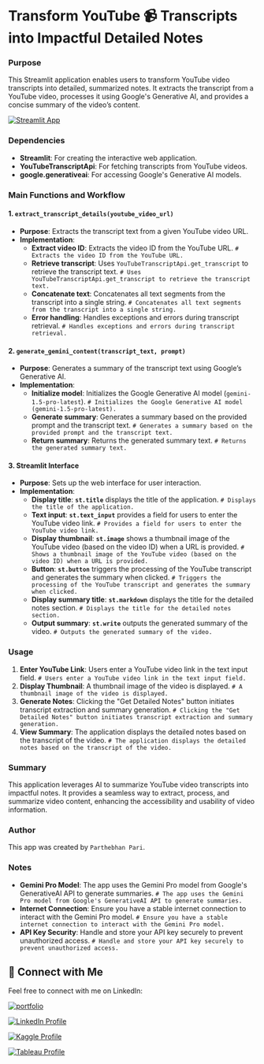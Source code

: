 # **Transform YouTube 📹 Transcripts into Impactful Detailed Notes**


### Purpose

This Streamlit application enables users to transform YouTube video transcripts into detailed, summarized notes. It extracts the transcript from a YouTube video, processes it using Google's Generative AI, and provides a concise summary of the video’s content.


[![Streamlit App](https://img.shields.io/badge/Streamlit_App_-Langchain_PDF_Reader-ff69b4.svg?style=for-the-badge&logo=Streamlit)](https://llmyoutubetranscriptstonotes-idrmcgcobzcx4gezvhaw64.streamlit.app/)

### Dependencies

- **Streamlit**: For creating the interactive web application.
- **YouTubeTranscriptApi**: For fetching transcripts from YouTube videos.
- **google.generativeai**: For accessing Google's Generative AI models.

### Main Functions and Workflow

#### 1. **`extract_transcript_details(youtube_video_url)`**
   - **Purpose**: Extracts the transcript text from a given YouTube video URL.
   - **Implementation**:
     - **Extract video ID**: Extracts the video ID from the YouTube URL. `# Extracts the video ID from the YouTube URL.`
     - **Retrieve transcript**: Uses `YouTubeTranscriptApi.get_transcript` to retrieve the transcript text. `# Uses YouTubeTranscriptApi.get_transcript to retrieve the transcript text.`
     - **Concatenate text**: Concatenates all text segments from the transcript into a single string. `# Concatenates all text segments from the transcript into a single string.`
     - **Error handling**: Handles exceptions and errors during transcript retrieval. `# Handles exceptions and errors during transcript retrieval.`

#### 2. **`generate_gemini_content(transcript_text, prompt)`**
   - **Purpose**: Generates a summary of the transcript text using Google’s Generative AI.
   - **Implementation**:
     - **Initialize model**: Initializes the Google Generative AI model (`gemini-1.5-pro-latest`). `# Initializes the Google Generative AI model (gemini-1.5-pro-latest).`
     - **Generate summary**: Generates a summary based on the provided prompt and the transcript text. `# Generates a summary based on the provided prompt and the transcript text.`
     - **Return summary**: Returns the generated summary text. `# Returns the generated summary text.`

#### 3. **Streamlit Interface**
   - **Purpose**: Sets up the web interface for user interaction.
   - **Implementation**:
     - **Display title**: **`st.title`** displays the title of the application. `# Displays the title of the application.`
     - **Text input**: **`st.text_input`** provides a field for users to enter the YouTube video link. `# Provides a field for users to enter the YouTube video link.`
     - **Display thumbnail**: **`st.image`** shows a thumbnail image of the YouTube video (based on the video ID) when a URL is provided. `# Shows a thumbnail image of the YouTube video (based on the video ID) when a URL is provided.`
     - **Button**: **`st.button`** triggers the processing of the YouTube transcript and generates the summary when clicked. `# Triggers the processing of the YouTube transcript and generates the summary when clicked.`
     - **Display summary title**: **`st.markdown`** displays the title for the detailed notes section. `# Displays the title for the detailed notes section.`
     - **Output summary**: **`st.write`** outputs the generated summary of the video. `# Outputs the generated summary of the video.`

### Usage

1. **Enter YouTube Link**: Users enter a YouTube video link in the text input field. `# Users enter a YouTube video link in the text input field.`
2. **Display Thumbnail**: A thumbnail image of the video is displayed. `# A thumbnail image of the video is displayed.`
3. **Generate Notes**: Clicking the "Get Detailed Notes" button initiates transcript extraction and summary generation. `# Clicking the "Get Detailed Notes" button initiates transcript extraction and summary generation.`
4. **View Summary**: The application displays the detailed notes based on the transcript of the video. `# The application displays the detailed notes based on the transcript of the video.`

### Summary

This application leverages AI to summarize YouTube video transcripts into impactful notes. It provides a seamless way to extract, process, and summarize video content, enhancing the accessibility and usability of video information.

### Author

This app was created by `Parthebhan Pari`.

### Notes

- **Gemini Pro Model**: The app uses the Gemini Pro model from Google's GenerativeAI API to generate summaries. `# The app uses the Gemini Pro model from Google's GenerativeAI API to generate summaries.`
- **Internet Connection**: Ensure you have a stable internet connection to interact with the Gemini Pro model. `# Ensure you have a stable internet connection to interact with the Gemini Pro model.`
- **API Key Security**: Handle and store your API key securely to prevent unauthorized access. `# Handle and store your API key securely to prevent unauthorized access.`



## 🔗 Connect with Me

Feel free to connect with me on LinkedIn:

[![portfolio](https://img.shields.io/badge/my_portfolio-000?style=for-the-badge&logo=ko-fi&logoColor=white)](https://parthebhan143.wixsite.com/datainsights)

[![LinkedIn Profile](https://img.shields.io/badge/LinkedIn_Profile-000?style=for-the-badge&logo=linkedin&logoColor=white)](https://www.linkedin.com/in/parthebhan)

[![Kaggle Profile](https://img.shields.io/badge/Kaggle_Profile-000?style=for-the-badge&logo=kaggle&logoColor=white)](https://www.kaggle.com/parthebhan)

[![Tableau Profile](https://img.shields.io/badge/Tableau_Profile-000?style=for-the-badge&logo=tableau&logoColor=white)](https://public.tableau.com/app/profile/parthebhan.pari/vizzes)
